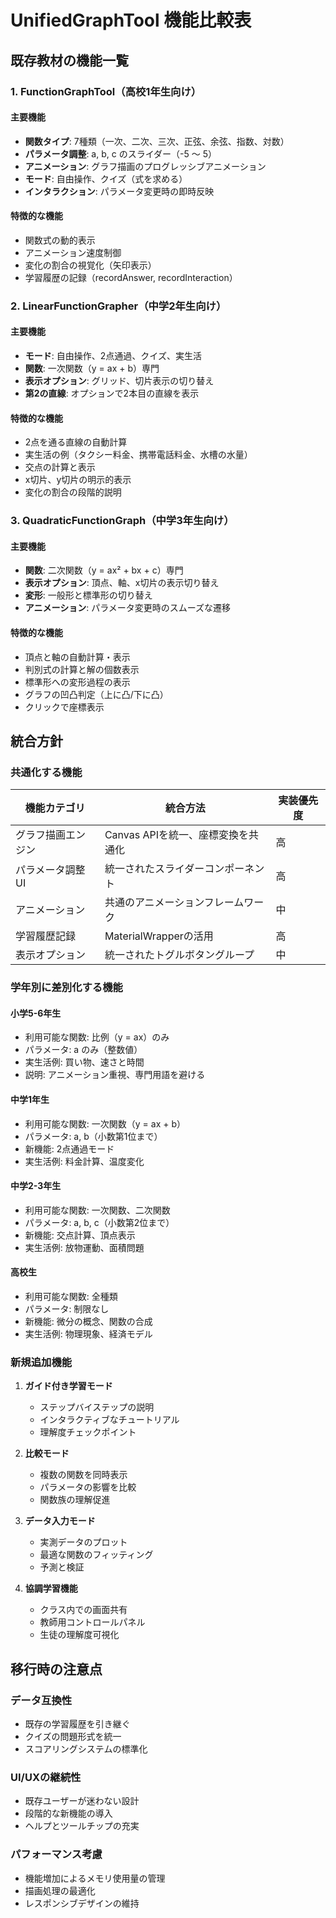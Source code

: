 # UnifiedGraphTool 機能比較表

## 既存教材の機能一覧

### 1. FunctionGraphTool（高校1年生向け）

#### 主要機能
- **関数タイプ**: 7種類（一次、二次、三次、正弦、余弦、指数、対数）
- **パラメータ調整**: a, b, c のスライダー（-5 〜 5）
- **アニメーション**: グラフ描画のプログレッシブアニメーション
- **モード**: 自由操作、クイズ（式を求める）
- **インタラクション**: パラメータ変更時の即時反映

#### 特徴的な機能
- 関数式の動的表示
- アニメーション速度制御
- 変化の割合の視覚化（矢印表示）
- 学習履歴の記録（recordAnswer, recordInteraction）

### 2. LinearFunctionGrapher（中学2年生向け）

#### 主要機能
- **モード**: 自由操作、2点通過、クイズ、実生活
- **関数**: 一次関数（y = ax + b）専門
- **表示オプション**: グリッド、切片表示の切り替え
- **第2の直線**: オプションで2本目の直線を表示

#### 特徴的な機能
- 2点を通る直線の自動計算
- 実生活の例（タクシー料金、携帯電話料金、水槽の水量）
- 交点の計算と表示
- x切片、y切片の明示的表示
- 変化の割合の段階的説明

### 3. QuadraticFunctionGraph（中学3年生向け）

#### 主要機能
- **関数**: 二次関数（y = ax² + bx + c）専門
- **表示オプション**: 頂点、軸、x切片の表示切り替え
- **変形**: 一般形と標準形の切り替え
- **アニメーション**: パラメータ変更時のスムーズな遷移

#### 特徴的な機能
- 頂点と軸の自動計算・表示
- 判別式の計算と解の個数表示
- 標準形への変形過程の表示
- グラフの凹凸判定（上に凸/下に凸）
- クリックで座標表示

## 統合方針

### 共通化する機能

| 機能カテゴリ | 統合方法 | 実装優先度 |
|------------|---------|-----------|
| グラフ描画エンジン | Canvas APIを統一、座標変換を共通化 | 高 |
| パラメータ調整UI | 統一されたスライダーコンポーネント | 高 |
| アニメーション | 共通のアニメーションフレームワーク | 中 |
| 学習履歴記録 | MaterialWrapperの活用 | 高 |
| 表示オプション | 統一されたトグルボタングループ | 中 |

### 学年別に差別化する機能

#### 小学5-6年生
- 利用可能な関数: 比例（y = ax）のみ
- パラメータ: a のみ（整数値）
- 実生活例: 買い物、速さと時間
- 説明: アニメーション重視、専門用語を避ける

#### 中学1年生
- 利用可能な関数: 一次関数（y = ax + b）
- パラメータ: a, b（小数第1位まで）
- 新機能: 2点通過モード
- 実生活例: 料金計算、温度変化

#### 中学2-3年生
- 利用可能な関数: 一次関数、二次関数
- パラメータ: a, b, c（小数第2位まで）
- 新機能: 交点計算、頂点表示
- 実生活例: 放物運動、面積問題

#### 高校生
- 利用可能な関数: 全種類
- パラメータ: 制限なし
- 新機能: 微分の概念、関数の合成
- 実生活例: 物理現象、経済モデル

### 新規追加機能

1. **ガイド付き学習モード**
   - ステップバイステップの説明
   - インタラクティブなチュートリアル
   - 理解度チェックポイント

2. **比較モード**
   - 複数の関数を同時表示
   - パラメータの影響を比較
   - 関数族の理解促進

3. **データ入力モード**
   - 実測データのプロット
   - 最適な関数のフィッティング
   - 予測と検証

4. **協調学習機能**
   - クラス内での画面共有
   - 教師用コントロールパネル
   - 生徒の理解度可視化

## 移行時の注意点

### データ互換性
- 既存の学習履歴を引き継ぐ
- クイズの問題形式を統一
- スコアリングシステムの標準化

### UI/UXの継続性
- 既存ユーザーが迷わない設計
- 段階的な新機能の導入
- ヘルプとツールチップの充実

### パフォーマンス考慮
- 機能増加によるメモリ使用量の管理
- 描画処理の最適化
- レスポンシブデザインの維持
